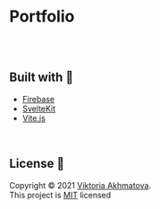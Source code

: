 # Portfolio

![]()

<br>

## Built with 🔧

- [Firebase](https://firebase.google.com/)
- [SvelteKit](https://kit.svelte.dev/)
- [Vite.js](https://vitejs.dev/)

<br>

## License 📃

Copyright © 2021 [Viktoria Akhmatova](https://github.com/Ellinsa).
<br />
This project is [MIT](/LICENSE) licensed
